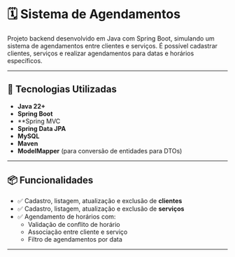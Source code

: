 # 🗓️ Sistema de Agendamentos

Projeto backend desenvolvido em Java com Spring Boot, simulando um sistema de agendamentos entre clientes e serviços. É possível cadastrar clientes, serviços e realizar agendamentos para datas e horários específicos.

---

## 🚀 Tecnologias Utilizadas

- **Java 22+**
- **Spring Boot**
- **Spring MVC
- **Spring Data JPA**
- **MySQL**
- **Maven**
- **ModelMapper** (para conversão de entidades para DTOs)

---

## 📦 Funcionalidades

- ✅ Cadastro, listagem, atualização e exclusão de **clientes**
- ✅ Cadastro, listagem, atualização e exclusão de **serviços**
- ✅ Agendamento de horários com:
  - Validação de conflito de horário
  - Associação entre cliente e serviço
  - Filtro de agendamentos por data

---

